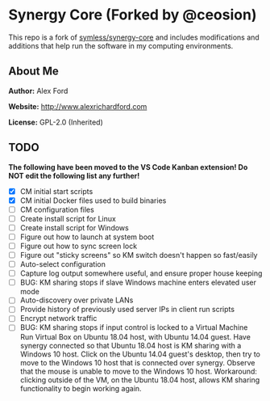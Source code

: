 # Synergy Core (Forked by @ceosion)

This repo is a fork of [symless/synergy-core](https://github.com/symless/synergy-core) and includes modifications and additions that help run the software in my computing environments.

## About Me

**Author:** Alex Ford

**Website:** http://www.alexrichardford.com

**License:** GPL-2.0 (Inherited)

## TODO

**The following have been moved to the VS Code Kanban extension! Do NOT edit the
following list any further!**

- [x] CM initial start scripts
- [x] CM initial Docker files used to build binaries
- [ ] CM configuration files
- [ ] Create install script for Linux
- [ ] Create install script for Windows
- [ ] Figure out how to launch at system boot
- [ ] Figure out how to sync screen lock
- [ ] Figure out "sticky screens" so KM switch doesn't happen so fast/easily
- [ ] Auto-select configuration
- [ ] Capture log output somewhere useful, and ensure proper house keeping
- [ ] BUG: KM sharing stops if slave Windows machine enters elevated user mode
- [ ] Auto-discovery over private LANs
- [ ] Provide history of previously used server IPs in client run scripts
- [ ] Encrypt network traffic
- [ ] BUG: KM sharing stops if input control is locked to a Virtual Machine
    Run Virtual Box on Ubuntu 18.04 host, with Ubuntu 14.04 guest. Have synergy
    connected so that Ubuntu 18.04 host is KM sharing with a Windows 10 host.
    Click on the Ubuntu 14.04 guest's desktop, then try to move to the Windows
    10 host that is connected over synergy. Observe that the mouse is unable to
    move to the Windows 10 host.
    Workaround: clicking outside of the VM, on the Ubuntu 18.04 host, allows KM
    sharing functionality to begin working again.